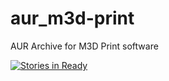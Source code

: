 # aur_m3d-print
AUR Archive for M3D Print software

[![Stories in Ready](https://badge.waffle.io/marcofeltmann/aur_m3d-print.png?label=ready&title=Ready)](http://waffle.io/marcofeltmann/aur_m3d-print)
